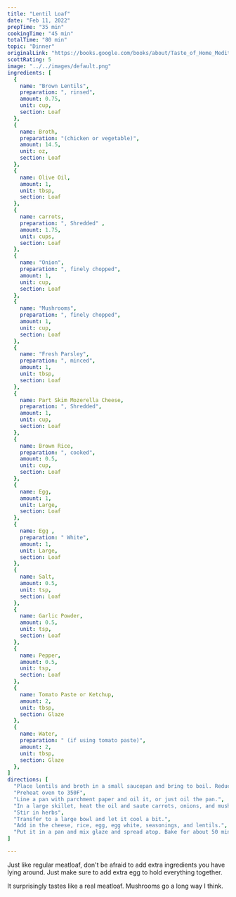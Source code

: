 ```yaml
---
title: "Lentil Loaf"
date: "Feb 11, 2022"
prepTime: "35 min" 
cookingTime: "45 min"
totalTime: "80 min"
topic: "Dinner"
originalLink: "https://books.google.com/books/about/Taste_of_Home_Mediterranean_Made_Easy.html?id=kPKfDwAAQBAJ"
scottRating: 5
image: "../../images/default.png"
ingredients: [
  {
    name: "Brown Lentils",
    preparation: ", rinsed", 
    amount: 0.75,
    unit: cup,
    section: Loaf
  },
  {
    name: Broth,
    preparation: "(chicken or vegetable)", 
    amount: 14.5,
    unit: oz,
    section: Loaf
  },
  {
    name: Olive Oil,
    amount: 1,
    unit: tbsp,
    section: Loaf
  },
  {
    name: carrots,
    preparation: ", Shredded" , 
    amount: 1.75,
    unit: cups,
    section: Loaf
  },
  {
    name: "Onion",
    preparation: ", finely chopped",
    amount: 1,
    unit: cup,
    section: Loaf
  },
  {
    name: "Mushrooms",
    preparation: ", finely chopped",
    amount: 1,
    unit: cup,
    section: Loaf
  },
  {
    name: "Fresh Parsley",
    preparation: ", minced",
    amount: 1,
    unit: tbsp,
    section: Loaf
  },
  {
    name: Part Skim Mozerella Cheese,
    preparation: ", Shredded",
    amount: 1,
    unit: cup,
    section: Loaf
  },
  {
    name: Brown Rice,
    preparation: ", cooked", 
    amount: 0.5,
    unit: cup,
    section: Loaf
  },
  {
    name: Egg,
    amount: 1,
    unit: Large,
    section: Loaf
  },
  {
    name: Egg ,
    preparation: " White", 
    amount: 1,
    unit: Large,
    section: Loaf
  },
  {
    name: Salt,
    amount: 0.5,
    unit: tsp,
    section: Loaf
  },
  {
    name: Garlic Powder,
    amount: 0.5,
    unit: tsp,
    section: Loaf
  },
  {
    name: Pepper,
    amount: 0.5,
    unit: tsp,
    section: Loaf
  },
  {
    name: Tomato Paste or Ketchup,
    amount: 2,
    unit: tbsp,
    section: Glaze
  },
  {
    name: Water,
    preparation: " (if using tomato paste)", 
    amount: 2,
    unit: tbsp,
    section: Glaze
  },
]
directions: [
  "Place lentils and broth in a small saucepan and bring to boil. Reduce heat and simmer until cooked (about 30 min)",
  "Preheat oven to 350F",
  "Line a pan with parchment paper and oil it, or just oil the pan.",
  "In a large skillet, heat the oil and saute carrots, onions, and mushrooms until tender. (about 10 min)",
  "Stir in herbs",
  "Transfer to a large bowl and let it cool a bit.",
  "Add in the cheese, rice, egg, egg white, seasonings, and lentils.",
  "Put it in a pan and mix glaze and spread atop. Bake for about 50 minutes or until the internal firm and internal temperature is around 170."
]

---
```


Just like regular meatloaf, don't be afraid to add extra ingredients you have lying around. Just make sure to add extra egg to hold everything together.

It surprisingly tastes like a real meatloaf. Mushrooms go a long way I think.
